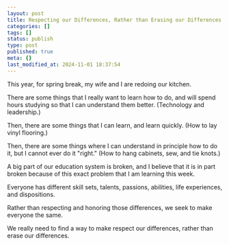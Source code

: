 ```yaml
---
layout: post
title: Respecting our Differences, Rather than Erasing our Differences
categories: []
tags: []
status: publish
type: post
published: true
meta: {}
last_modified_at: 2024-11-01 18:37:54
---
```


This year, for spring break, my wife and I are redoing our kitchen.

There are some things that I really want to learn how to do, and will spend hours studying so that I can understand them better. (Technology and leadership.)

Then, there are some things that I can learn, and learn quickly. (How to lay vinyl flooring.)

Then, there are some things where I can understand in principle how to do it, but I cannot ever do it "right." (How to hang cabinets, sew, and tie knots.)

A big part of our education system is broken, and I believe that it is in part broken because of this exact problem that I am learning this week.

Everyone has different skill sets, talents, passions, abilities, life experiences, and dispositions.

Rather than respecting and honoring those differences, we seek to make everyone the same.

We really need to find a way to make respect our differences, rather than erase our differences.
